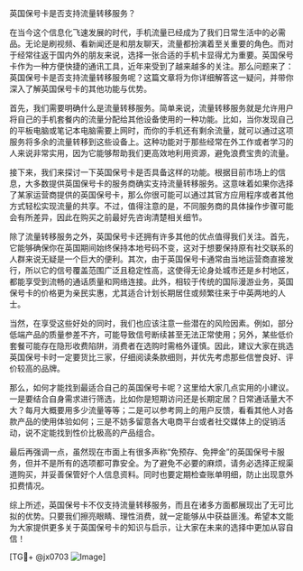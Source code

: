 英国保号卡是否支持流量转移服务？

在当今这个信息化飞速发展的时代，手机流量已经成为了我们日常生活中的必需品。无论是刷视频、看新闻还是和朋友聊天，流量都扮演着至关重要的角色。而对于经常往返于国内外的朋友来说，选择一张合适的手机卡显得尤为重要。英国保号卡作为一种方便快捷的通讯工具，近年来受到了越来越多的关注。那么问题来了：英国保号卡是否支持流量转移服务呢？这篇文章将为你详细解答这一疑问，并带你深入了解英国保号卡的其他功能与优势。

首先，我们需要明确什么是流量转移服务。简单来说，流量转移服务就是允许用户将自己的手机套餐内的流量分配给其他设备使用的一种功能。比如，当你发现自己的平板电脑或笔记本电脑需要上网时，而你的手机还有剩余流量，就可以通过这项服务将多余的流量转移到这些设备上。这种功能对于那些经常在外工作或者学习的人来说非常实用，因为它能够帮助我们更高效地利用资源，避免浪费宝贵的流量。

接下来，我们来探讨一下英国保号卡是否具备这样的功能。根据目前市场上的信息，大多数提供英国保号卡的服务商确实支持流量转移服务。这意味着如果你选择了某家运营商提供的英国保号卡，那么你很可能可以通过其官方应用程序或者其他方式轻松实现流量的共享。不过，值得注意的是，不同服务商的具体操作步骤可能会有所差异，因此在购买之前最好先咨询清楚相关细节。

除了流量转移服务之外，英国保号卡还拥有许多其他的优点值得我们关注。首先，它能够确保你在英国期间始终保持本地号码不变，这对于想要保持原有社交联系的人群来说无疑是一个巨大的便利。其次，由于英国保号卡通常由当地运营商直接发行，所以它的信号覆盖范围广泛且稳定性高，这使得无论身处城市还是乡村地区，都能享受到流畅的通话质量和网络连接。此外，相较于传统的国际漫游业务，英国保号卡的价格更为亲民实惠，尤其适合计划长期居住或频繁往来于中英两地的人士。

当然，在享受这些好处的同时，我们也应该注意一些潜在的风险因素。例如，部分低端产品的质量参差不齐，可能导致信号断续甚至无法正常使用；另外，某些低价套餐可能存在隐形收费陷阱，消费者在选购时需格外谨慎。因此，建议大家在挑选英国保号卡时一定要货比三家，仔细阅读条款细则，并优先考虑那些信誉良好、评价较高的品牌。

那么，如何才能找到最适合自己的英国保号卡呢？这里给大家几点实用的小建议。一是要结合自身需求进行筛选，比如你是短期访问还是长期定居？日常通话量大不大？每月大概要用多少流量等等；二是可以参考网上的用户反馈，看看其他人对各款产品的使用体验如何；三是不妨多留意各大电商平台或者社交媒体上的促销活动，说不定能找到性价比极高的产品组合。

最后再强调一点，虽然现在市面上有很多声称“免预存、免押金”的英国保号卡服务，但并不是所有的选项都可靠安全。为了避免不必要的麻烦，请务必选择正规渠道购买，并妥善保管好个人信息资料。同时也要定期检查账单明细，防止出现意外扣费情况。

综上所述，英国保号卡不仅支持流量转移服务，而且在诸多方面都展现出了无可比拟的优势。只要我们擦亮眼睛、理性消费，就一定能够从中获益匪浅。希望本文能为大家提供更多关于英国保号卡的知识与启示，让大家在未来的选择中更加从容自信！

[TG💪+ @jx0703 ![Image](https://github.com/user-attachments/assets/dbca1d08-cadb-493c-b0ec-ad6f7a83f270)]